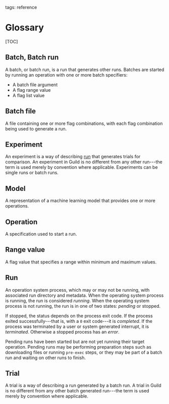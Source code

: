 tags: reference

# Glossary

[TOC]

## Batch, Batch run

A batch, or batch run, is a run that generates other runs. Batches are
started by running an operation with one or more batch specifiers:

- A batch file argument
- A flag range value
- A flag list value

## Batch file

A file containing one or more flag combinations, with each flag
combination being used to generate a run.

## Experiment

An experiment is a way of describing [run](#run) that generates trials
for comparison. An experiment in Guild is no different from any other
run---the term is used merely by convention where
applicable. Experiments can be single runs or batch runs.

## Model

A representation of a machine learning model that provides one or more
operations.

## Operation

A specification used to start a run.

## Range value

A flag value that specifies a range within minimum and maximum values.

## Run

An operation system process, which may or may not be running, with
associated run directory and metadata. When the operating system
process is running, the run is considered *running*. When the
operating system process is not running, the run is in one of two
states: *pending* or stopped.

If stopped, the status depends on the process exit code. If the
process exited successfully---that is, with a ``0`` exit code---it is
*completed*. If the process was terminated by a user or system
generated interrupt, it is *terminated*. Otherwise a stopped process
has an *error*.

Pending runs have been started but are not yet running their target
operation. Pending runs may be performing preparation steps such as
downloading files or running `pre-exec` steps, or they may be part of
a batch run and waiting on other runs to finish.

## Trial

A trial is a way of describing a run generated by a batch run. A trial
in Guild is no different from any other batch generated run---the term
is used merely by convention where applicable.
